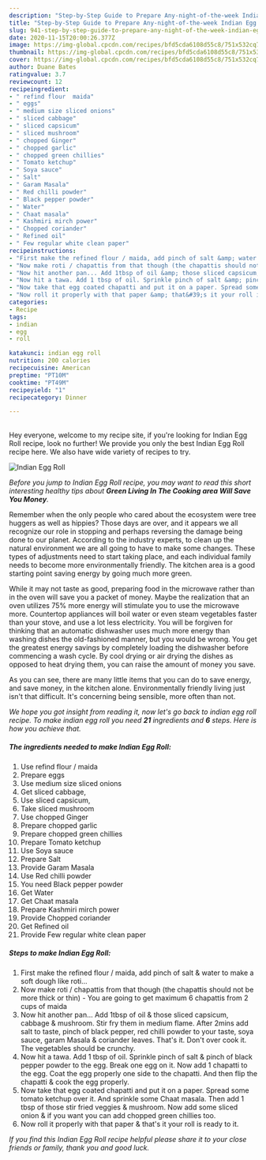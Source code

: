 ```yaml
---
description: "Step-by-Step Guide to Prepare Any-night-of-the-week Indian Egg Roll"
title: "Step-by-Step Guide to Prepare Any-night-of-the-week Indian Egg Roll"
slug: 941-step-by-step-guide-to-prepare-any-night-of-the-week-indian-egg-roll
date: 2020-11-15T20:00:26.377Z
image: https://img-global.cpcdn.com/recipes/bfd5cda6108d55c8/751x532cq70/indian-egg-roll-recipe-main-photo.jpg
thumbnail: https://img-global.cpcdn.com/recipes/bfd5cda6108d55c8/751x532cq70/indian-egg-roll-recipe-main-photo.jpg
cover: https://img-global.cpcdn.com/recipes/bfd5cda6108d55c8/751x532cq70/indian-egg-roll-recipe-main-photo.jpg
author: Duane Bates
ratingvalue: 3.7
reviewcount: 12
recipeingredient:
- " refind flour  maida"
- " eggs"
- " medium size sliced onions"
- " sliced cabbage"
- " sliced capsicum"
- " sliced mushroom"
- " chopped Ginger"
- " chopped garlic"
- " chopped green chillies"
- " Tomato ketchup"
- " Soya sauce"
- " Salt"
- " Garam Masala"
- " Red chilli powder"
- " Black pepper powder"
- " Water"
- " Chaat masala"
- " Kashmiri mirch power"
- " Chopped coriander"
- " Refined oil"
- " Few regular white clean paper"
recipeinstructions:
- "First make the refined flour / maida, add pinch of salt &amp; water to make a soft dough like roti..."
- "Now make roti / chapattis from that though (the chapattis should not be more thick or thin) - You are going to get maximum 6 chapattis from 2 cups of maida"
- "Now hit another pan... Add 1tbsp of oil &amp; those sliced capsicum, cabbage &amp; mushroom. Stir fry them in medium flame. After 2mins add salt to taste, pinch of black pepper, red chilli powder to your taste, soya sauce, garam Masala &amp; coriander leaves. That&#39;s it. Don&#39;t over cook it. The vegetables should be crunchy."
- "Now hit a tawa. Add 1 tbsp of oil. Sprinkle pinch of salt &amp; pinch of black pepper powder to the egg. Break one egg on it. Now add 1 chapatti to the egg. Coat the egg properly one side to the chapatti. And then flip the chapatti &amp; cook the egg properly."
- "Now take that egg coated chapatti and put it on a paper. Spread some tomato ketchup over it. And sprinkle some Chaat masala. Then add 1 tbsp of those stir fried veggies &amp; mushroom. Now add some sliced onion &amp; if you want you can add chopped green chillies too."
- "Now roll it properly with that paper &amp; that&#39;s it your roll is ready to it."
categories:
- Recipe
tags:
- indian
- egg
- roll

katakunci: indian egg roll 
nutrition: 200 calories
recipecuisine: American
preptime: "PT10M"
cooktime: "PT49M"
recipeyield: "1"
recipecategory: Dinner

---
```

<br>
Hey everyone, welcome to my recipe site, if you're looking for Indian Egg Roll recipe, look no further! We provide you only the best Indian Egg Roll recipe here. We also have wide variety of recipes to try.
<br>


![Indian Egg Roll](https://img-global.cpcdn.com/recipes/bfd5cda6108d55c8/751x532cq70/indian-egg-roll-recipe-main-photo.jpg)

<i>Before you jump to Indian Egg Roll recipe, you may want to read this short interesting healthy tips about 
<strong>Green Living In The Cooking area Will Save You Money</strong>.</i>
</br>

Remember when the only people who cared about the ecosystem were tree huggers as well as hippies? Those days are over, and it appears we all recognize our role in stopping and perhaps reversing the damage being done to our planet. According to the industry experts, to clean up the natural environment we are all going to have to make some changes. These types of adjustments need to start taking place, and each individual family needs to become more environmentally friendly. The kitchen area is a good starting point saving energy by going much more green.

While it may not taste as good, preparing food in the microwave rather than in the oven will save you a packet of money. Maybe the realization that an oven utilizes 75% more energy will stimulate you to use the microwave more. Countertop appliances will boil water or even steam vegetables faster than your stove, and use a lot less electricity. You will be forgiven for thinking that an automatic dishwasher uses much more energy than washing dishes the old-fashioned manner, but you would be wrong. You get the greatest energy savings by completely loading the dishwasher before commencing a wash cycle. By cool drying or air drying the dishes as opposed to heat drying them, you can raise the amount of money you save.

As you can see, there are many little items that you can do to save energy, and save money, in the kitchen alone. Environmentally friendly living just isn't that difficult. It's concerning being sensible, more often than not.


<i>We hope you got insight from reading it, now let's go back to indian egg roll recipe. To make indian egg roll you need <strong>21</strong> ingredients and <strong>6</strong> steps. Here is how you achieve that.
</i>

##### The ingredients needed to make Indian Egg Roll:

1. Use  refind flour / maida
1. Prepare  eggs
1. Use  medium size sliced onions
1. Get  sliced cabbage,
1. Use  sliced capsicum,
1. Take  sliced mushroom
1. Use  chopped Ginger
1. Prepare  chopped garlic
1. Prepare  chopped green chillies
1. Prepare  Tomato ketchup
1. Use  Soya sauce
1. Prepare  Salt
1. Provide  Garam Masala
1. Use  Red chilli powder
1. You need  Black pepper powder
1. Get  Water
1. Get  Chaat masala
1. Prepare  Kashmiri mirch power
1. Provide  Chopped coriander
1. Get  Refined oil
1. Provide  Few regular white clean paper


##### Steps to make Indian Egg Roll:

1. First make the refined flour / maida, add pinch of salt &amp; water to make a soft dough like roti...
1. Now make roti / chapattis from that though (the chapattis should not be more thick or thin) - You are going to get maximum 6 chapattis from 2 cups of maida
1. Now hit another pan... Add 1tbsp of oil &amp; those sliced capsicum, cabbage &amp; mushroom. Stir fry them in medium flame. After 2mins add salt to taste, pinch of black pepper, red chilli powder to your taste, soya sauce, garam Masala &amp; coriander leaves. That&#39;s it. Don&#39;t over cook it. The vegetables should be crunchy.
1. Now hit a tawa. Add 1 tbsp of oil. Sprinkle pinch of salt &amp; pinch of black pepper powder to the egg. Break one egg on it. Now add 1 chapatti to the egg. Coat the egg properly one side to the chapatti. And then flip the chapatti &amp; cook the egg properly.
1. Now take that egg coated chapatti and put it on a paper. Spread some tomato ketchup over it. And sprinkle some Chaat masala. Then add 1 tbsp of those stir fried veggies &amp; mushroom. Now add some sliced onion &amp; if you want you can add chopped green chillies too.
1. Now roll it properly with that paper &amp; that&#39;s it your roll is ready to it.


<i>If you find this Indian Egg Roll recipe helpful please share it to your close friends or family, thank you and good luck.</i>
